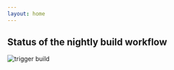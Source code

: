 ```yaml
---
layout: home
---
```

## Status of the nightly build workflow
![trigger build](https://github.com/BillRaymond/cambermast-website/workflows/trigger%20build/badge.svg)
